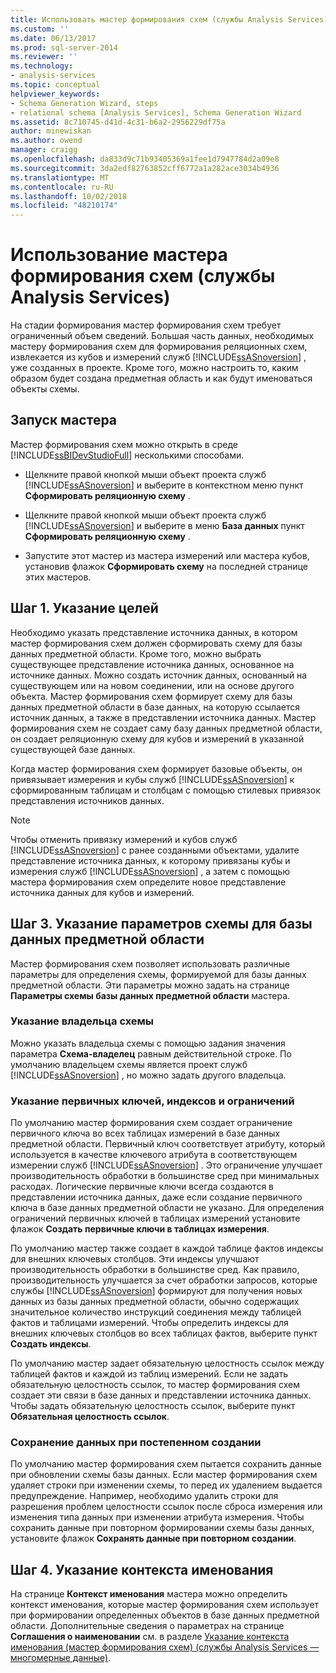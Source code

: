 ```yaml
---
title: Использовать мастер формирования схем (службы Analysis Services) | Документация Майкрософт
ms.custom: ''
ms.date: 06/13/2017
ms.prod: sql-server-2014
ms.reviewer: ''
ms.technology:
- analysis-services
ms.topic: conceptual
helpviewer_keywords:
- Schema Generation Wizard, steps
- relational schema [Analysis Services], Schema Generation Wizard
ms.assetid: 8c710745-d41d-4c31-b6a2-2956229df75a
author: minewiskan
ms.author: owend
manager: craigg
ms.openlocfilehash: da833d9c71b93405369a1fee1d7947784d2a09e8
ms.sourcegitcommit: 3da2edf82763852cff6772a1a282ace3034b4936
ms.translationtype: MT
ms.contentlocale: ru-RU
ms.lasthandoff: 10/02/2018
ms.locfileid: "48210174"
---
```

# <a name="use-the-schema-generation-wizard-analysis-services"></a>Использование мастера формирования схем (службы Analysis Services)
  На стадии формирования мастер формирования схем требует ограниченный объем сведений. Большая часть данных, необходимых мастеру формирования схем для формирования реляционных схем, извлекается из кубов и измерений служб [!INCLUDE[ssASnoversion](../../includes/ssasnoversion-md.md)] , уже созданных в проекте. Кроме того, можно настроить то, каким образом будет создана предметная область и как будут именоваться объекты схемы.  
  
## <a name="start-the-wizard"></a>Запуск мастера  
 Мастер формирования схем можно открыть в среде [!INCLUDE[ssBIDevStudioFull](../../includes/ssbidevstudiofull-md.md)] несколькими способами.  
  
-   Щелкните правой кнопкой мыши объект проекта служб [!INCLUDE[ssASnoversion](../../includes/ssasnoversion-md.md)] и выберите в контекстном меню пункт **Сформировать реляционную схему** .  
  
-   Щелкните правой кнопкой мыши объект проекта служб [!INCLUDE[ssASnoversion](../../includes/ssasnoversion-md.md)] и выберите в меню **База данных** пункт **Сформировать реляционную схему** .  
  
-   Запустите этот мастер из мастера измерений или мастера кубов, установив флажок **Сформировать схему** на последней странице этих мастеров.  
  
## <a name="step-1-specify-targets"></a>Шаг 1. Указание целей  
 Необходимо указать представление источника данных, в котором мастер формирования схем должен сформировать схему для базы данных предметной области. Кроме того, можно выбрать существующее представление источника данных, основанное на источнике данных. Можно создать источник данных, основанный на существующем или на новом соединении, или на основе другого объекта. Мастер формирования схем формирует схему для базы данных предметной области в базе данных, на которую ссылается источник данных, а также в представлении источника данных. Мастер формирования схем не создает саму базу данных предметной области, он создает реляционную схему для кубов и измерений в указанной существующей базе данных.  
  
 Когда мастер формирования схем формирует базовые объекты, он привязывает измерения и кубы служб [!INCLUDE[ssASnoversion](../../includes/ssasnoversion-md.md)] к сформированным таблицам и столбцам с помощью стилевых привязок представления источников данных.  
  
> [!NOTE]  
>  Чтобы отменить привязку измерений и кубов служб [!INCLUDE[ssASnoversion](../../includes/ssasnoversion-md.md)] с ранее созданными объектами, удалите представление источника данных, к которому привязаны кубы и измерения служб [!INCLUDE[ssASnoversion](../../includes/ssasnoversion-md.md)] , а затем с помощью мастера формирования схем определите новое представление источника данных для кубов и измерений.  
  
## <a name="step-3-specify-schema-options-for-the-subject-area-database"></a>Шаг 3. Указание параметров схемы для базы данных предметной области  
 Мастер формирования схем позволяет использовать различные параметры для определения схемы, формируемой для базы данных предметной области. Эти параметры можно задать на странице **Параметры схемы базы данных предметной области** мастера.  
  
### <a name="specifying-the-schema-owner"></a>Указание владельца схемы  
 Можно указать владельца схемы с помощью задания значения параметра **Схема-владелец** равным действительной строке. По умолчанию владельцем схемы является проект служб [!INCLUDE[ssASnoversion](../../includes/ssasnoversion-md.md)] , но можно задать другого владельца.  
  
### <a name="specifying-primary-keys-indexes-and-constraints"></a>Указание первичных ключей, индексов и ограничений  
 По умолчанию мастер формирования схем создает ограничение первичного ключа во всех таблицах измерений в базе данных предметной области. Первичный ключ соответствует атрибуту, который используется в качестве ключевого атрибута в соответствующем измерении служб [!INCLUDE[ssASnoversion](../../includes/ssasnoversion-md.md)] . Это ограничение улучшает производительность обработки в большинстве сред при минимальных расходах. Логические первичные ключи всегда создаются в представлении источника данных, даже если создание первичного ключа в базе данных предметной области не указано. Для определения ограничений первичных ключей в таблицах измерений установите флажок **Создать первичные ключи в таблицах измерения**.  
  
 По умолчанию мастер также создает в каждой таблице фактов индексы для внешних ключевых столбцов. Эти индексы улучшают производительность обработки в большинстве сред. Как правило, производительность улучшается за счет обработки запросов, которые службы [!INCLUDE[ssASnoversion](../../includes/ssasnoversion-md.md)] формируют для получения новых данных из базы данных предметной области, обычно содержащих значительное количество инструкций соединения между таблицей фактов и таблицами измерений. Чтобы определить индексы для внешних ключевых столбцов во всех таблицах фактов, выберите пункт **Создать индексы**.  
  
 По умолчанию мастер задает обязательную целостность ссылок между таблицей фактов и каждой из таблиц измерений. Если не задать обязательную целостность ссылок, то мастер формирования схем создает эти связи в базе данных и представлении источника данных. Чтобы задать обязательную целостность ссылок, выберите пункт **Обязательная целостность ссылок**.  
  
### <a name="preserving-data-for-incremental-generation"></a>Сохранение данных при постепенном создании  
 По умолчанию мастер формирования схем пытается сохранить данные при обновлении схемы базы данных. Если мастер формирования схем удаляет строки при изменении схемы, то перед их удалением выдается предупреждение. Например, необходимо удалить строки для разрешения проблем целостности ссылок после сброса измерения или изменения типа данных при изменении атрибута измерения. Чтобы сохранить данные при повторном формировании схемы базы данных, установите флажок **Сохранять данные при повторном создании**.  
  
## <a name="step-4-specify-naming-conventions"></a>Шаг 4. Указание контекста именования  
 На странице **Контекст именования** мастера можно определить контекст именования, которые мастер формирования схем использует при формировании определенных объектов в базе данных предметной области. Дополнительные сведения о параметрах на странице **Соглашения о наименовании** см. в разделе [Указание контекста именования (мастер формирования схем) (службы Analysis Services — многомерные данные)](../specify-naming-conventions-schema-generation-analysis-services-multidimensional-data.md).  
  
  
